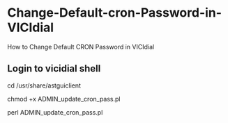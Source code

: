 # Change-Default-cron-Password-in-VICIdial
How to Change Default CRON Password in VICIdial

## Login to vicidial shell ##

cd /usr/share/astguiclient

chmod +x ADMIN_update_cron_pass.pl

perl ADMIN_update_cron_pass.pl
